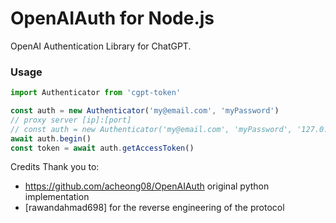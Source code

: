 # OpenAIAuth for Node.js
OpenAI Authentication Library for ChatGPT.

### Usage
```js
import Authenticator from 'cgpt-token'

const auth = new Authenticator('my@email.com', 'myPassword')
// proxy server [ip]:[port]
// const auth = new Authenticator('my@email.com', 'myPassword', '127.0.0.1:7890')
await auth.begin()
const token = await auth.getAccessToken()
```

Credits
Thank you to:

- https://github.com/acheong08/OpenAIAuth original python implementation
- [rawandahmad698] for the reverse engineering of the protocol